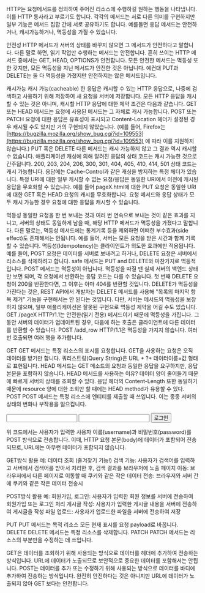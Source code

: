 HTTP는 요청메서드를 정의하여 주어진 리소스에 수행하길 원하는 행동을 나타냅니다.
이를 HTTP 동사라고 부르기도 합니다. 각각의 메서드는 서로 다른 의미를 구현하지만 일부 기능은 메서드 집합 간에 서로 공유하기도 합니다. 예를들면 응답 메서드는 안전하거나, 캐시가능하거나, 멱등성을 가질 수 있습니다.

안전성
HTTP 메서드가 서버의 상태를 바꾸지 않으면 그 메서드가 안전하다고 말합니다.
다른 말로 하면, 읽기 작업만 수행하는 메서드는 안전합니다.
흔히 쓰이는 HTTP 메서드 중에서는 GET, HEAD, OPTIONS가 안전합니다.
모든 안전한 메서드는 멱등성 또한 갖지만, 모든 멱등성을 지닌 메서드가 안전한 것은 아닙니다.
예컨대 PUT과 DELETE는 둘 다 멱등성을 가졌지만 안전하지는 않은 메서드입니다.

캐시가능
캐시 가능(cacheable) 한 응답은 캐시할 수 있는 HTTP 응답으로, 나중에 검색하고 사용하기 위해 저장하여 새 요청을 서버에 저장합니다. 모든 HTTP 응답을 캐시할 수 있는 것은 아니며, 캐시할 HTTP 응답에 대한 제약 조건은 다음과 같습니다.
GET 또는 HEAD 메서드는 요청에 사용된 메서드는 그 자체로 캐시 가능합니다. POST 또는 PATCH 요청에 대한 응답은 유효성이 표시되고 Content-Location 헤더가 설정된 경우 캐시될 수도 있지만 거의 구현되지 않았습니다. (예를 들어, Firefox는 [https://bugzilla.mozilla.org/show_bug.cgi?id=109553](https://bugzilla.mozilla.org/show_bug.cgi?id=109553) 에 따라 이를 지원하지 않습니다.) PUT 혹은 DELETE 다른 메서드는 캐시 가능하지 않고 그 결과 역시 캐시할 수 없습니다.
애플리케이션 캐싱에 의해 알려진 응답의 상태 코드는 캐시 가능한 것으로 간주됩니다. 200, 203, 204, 206, 300, 301, 404, 405, 410, 414, 501 상태 코드는 캐시 가능합니다.
응답에는 Cache-Control과 같은 캐싱을 방지하는 특정 헤더가 있습니다.
특정 URI에 대한 일부 캐시할 수 없는 요청/응답은 동일한 URI에서 이전에 캐시된 응답을 무효화할 수 있습니다. 예를 들어 pageX.html에 대한 PUT 요청은 동일한 URI에 대한 GET 혹은 HEAD 요청의 캐시를 무효화합니다.
요청 메서드와 응답 상태가 모두 캐시 가능한 경우 요청에 대한 응답을 캐시할 수 있습니다.

멱등성
동일한 요청을 한 번 보내는 것과 여러 번 연속으로 보내는 것이 같은 효과를 지니고, 서버의 상태도 동일하게 남을 때, 해당 HTTP 메서드가 멱등성을 가졌다고 말합니다.
다른 말로는, 멱등성 메서드에는 통계기록 등을 제외하면 어떠한 부수효과(side effect)도 존재해서는 안됩니다. 예를 들어, 서버는 모든 요청을 받은 시간과 함께 기록할 수 있습니다. 멱등성(Idempotency)는 클라이언트가 의도한 효과에만 적용됩니다. 예를 들어, POST 요청은 데이터를 서버로 보내려고 하거나, DELETE 요청은 서버에서 리소스를 삭제하려고 합니다.
safe 메서드는 PUT and DELETE와 마찬가지로 멱등적입니다. POST 메서드는 멱등성이 아닙니다.
멱등성을 따질 땐 실제 서버의 백엔드 상태만 보면 되며, 각 요청에서 반환하는 응답 코드는 다를 수 있습니다. 첫 번째 DELETE 요청이 200을 반환한다면, 그 이후는 아마 404를 반환할 것입니다. DELETE가 멱등성을 가진다는 것은, REST API에서 개발자는 DELETE 메서드를 사용해 "목록의 마지막 항목 제거" 기능을 구현해서는 안 된다는 것입니다.
다만, 서버는 메서드의 멱등성을 보장하지 않으며, 일부 애플리케이션은 잘못된 구현으로 멱등성 제약을 어길 수도 있습니다.
GET /pageX HTTP/1.1는 안전한(읽기 전용) 메서드이기 때문에 멱등성을 가집니다. 그 동안 서버의 데이터가 업데이트된 경우, 다음에 하는 호출은 클라이언트에 다른 데이터를 반환할 수 있습니다.
POST /add_row HTTP/1.1은 멱등성을 가지지 않습니다. 여러 번 호출되면 여러 행을 추가합니다.

GET
GET 메서드는 특정 리소스의 표시를 요청합니다. GET을 사용하는 요청은 오직 데이터를 받기만 합니다.
쿼리스트링(Query String)은 URL + ?+ 데이터이름=값 형태로 표현됩니다.
HEAD 메서드는 GET 메소드의 요청과 동일한 응답을 요구하지만, 응답 본문을 포함하지 않습니다.
HEAD 메서드를 사용하는 이유?
데이터 양이 줄어들기 때문에 빠르게 서버의 상태를 조회할 수 있다.
응답 헤더의 Content-Length 또한 동일하기 때문에 resource 양에 대한 조회만 할 때에는 HEAD method가 유용할 수 있다.
POST
POST 메서드는 특정 리소스에 엔티티를 제출할 때 쓰입니다. 이는 종종 서버의 상태의 변화나 부작용을 일으킵니다.
<form action="[http://catSaveTheWorld.com/search](http://catsavetheworld.com/search)" method="POST">
<input type="text" name="username">
<input type="password" name="password">
<button type="submit">로그인</button>
</form>
위 코드에서는 사용자가 입력한 사용자 이름(username)과 비밀번호(password)를 POST 방식으로 전송합니다. 이때, HTTP 요청 본문(body)에 데이터가 포함되어 전송되므로, URL에는 아무런 데이터가 포함되지 않습니다.

GET방식 활용 예: 데이터 조회 (즐겨찾기 기능!)
검색 기능: 사용자가 검색어를 입력하고 서버에서 검색어를 받아서 처리한 후, 검색 결과를 브라우저에 노출
페이지 이동: 브라우저에서 다른 페이지로 이동할 때
쿠키와 같은 작은 데이터 전송: 브라우저와 서버 간에 쿠키와 같은 작은 데이터 전송시

POST방식 활용 예:
회원가입, 로그인: 사용자가 입력한 회원 정보를 서버에 전송하여 회원가입 또는 로그인 처리
게시글 작성: 사용자가 입력한 게시글 내용을 서버에 전송하여 게시글을 작성
파일 업로드: 사용자가 업로드한 파일을 서버에 전송하여 저장

PUT
PUT 메서드는 목적 리소스 모든 현재 표시를 요청 payload로 바꿉니다.
DELETE
DELETE 메서드는 특정 리소스를 삭제합니다.
PATCH
PATCH 메서드는 리소스의 부분만을 수정하는 데 쓰입니다.

GET은 데이터를 조회하기 위해 사용되는 방식으로 데이터를 헤더에 추가하여 전송하는 방식입니다.
URL에 데이터가 노출되므로 보안적으로 중요한 데이터를 포함해서는 안됩니다.
POST는 데이터를 추가 또는 수정하기 위해 사용되는 방식으로 데이터를 바디에 추가하여 전송하는 방식입니다.
완전히 안전하다는 것은 아니지만 URL에 데이터가 노출되지 않아 GET 보다는 안전합니다.
